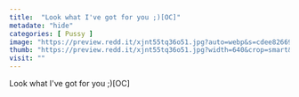 ```yaml
---
title:  "Look what I've got for you ;)[OC]"
metadate: "hide"
categories: [ Pussy ]
image: "https://preview.redd.it/xjnt55tq36o51.jpg?auto=webp&s=cdee8266903092e3ea4f3c85135a82e005356a82"
thumb: "https://preview.redd.it/xjnt55tq36o51.jpg?width=640&crop=smart&auto=webp&s=9ec7a6525da6e7c784dbd41922dc955ae1b8f53b"
visit: ""
---
```

Look what I've got for you ;)[OC]
